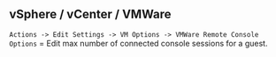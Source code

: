 ## vSphere / vCenter / VMWare

`Actions -> Edit Settings -> VM Options -> VMWare Remote Console Options` = Edit max number of connected console sessions for a guest.
